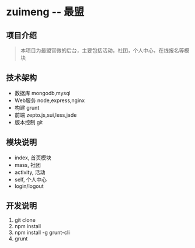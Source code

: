 # zuimeng -- 最盟

## 项目介绍

>本项目为最盟官微的后台，主要包括活动，社团，个人中心，在线报名等模块

## 技术架构

* 数据库 mongodb,mysql
* Web服务 node,express,nginx
* 构建 grunt
* 前端 zepto.js,sui,less,jade
* 版本控制 git

## 模块说明

* index, 首页模块
* mass, 社团
* activity, 活动
* self, 个人中心
* login/logout

## 开发说明

1. git clone
2. npm install
3. npm install -g grunt-cli
4. grunt
